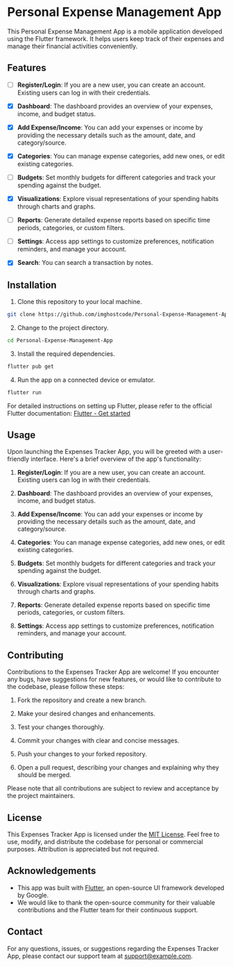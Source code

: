 # Personal Expense Management App

This  Personal Expense Management App is a mobile application developed using the Flutter framework. It helps users keep track of their expenses and manage their financial activities conveniently.

## Features

- [ ] **Register/Login**: If you are a new user, you can create an account. Existing users can log in with their credentials.

- [x] **Dashboard**: The dashboard provides an overview of your expenses, income, and budget status.

- [x] **Add Expense/Income**: You can add your expenses or income by providing the necessary details such as the amount, date, and category/source.

- [x] **Categories**: You can manage expense categories, add new ones, or edit existing categories.

- [ ] **Budgets**: Set monthly budgets for different categories and track your spending against the budget.

- [x] **Visualizations**: Explore visual representations of your spending habits through charts and graphs.

- [ ] **Reports**: Generate detailed expense reports based on specific time periods, categories, or custom filters.

- [ ] **Settings**: Access app settings to customize preferences, notification reminders, and manage your account.

- [x] **Search**: You can search a transaction by notes.

## Installation

1. Clone this repository to your local machine.

```sh
git clone https://github.com/imghostcode/Personal-Expense-Management-App.git
```

2. Change to the project directory.

```sh
cd Personal-Expense-Management-App
```
3. Install the required dependencies.

```sh
flutter pub get
```
4. Run the app on a connected device or emulator.

```sh
flutter run
```

For detailed instructions on setting up Flutter, please refer to the official Flutter documentation: [Flutter - Get started](https://flutter.dev/docs/get-started)

## Usage

Upon launching the Expenses Tracker App, you will be greeted with a user-friendly interface. Here's a brief overview of the app's functionality:

1. **Register/Login**: If you are a new user, you can create an account. Existing users can log in with their credentials.

2. **Dashboard**: The dashboard provides an overview of your expenses, income, and budget status.

3. **Add Expense/Income**: You can add your expenses or income by providing the necessary details such as the amount, date, and category/source.

4. **Categories**: You can manage expense categories, add new ones, or edit existing categories.

5. **Budgets**: Set monthly budgets for different categories and track your spending against the budget.

6. **Visualizations**: Explore visual representations of your spending habits through charts and graphs.

7. **Reports**: Generate detailed expense reports based on specific time periods, categories, or custom filters.

8. **Settings**: Access app settings to customize preferences, notification reminders, and manage your account.

## Contributing

Contributions to the Expenses Tracker App are welcome! If you encounter any bugs, have suggestions for new features, or would like to contribute to the codebase, please follow these steps:

1. Fork the repository and create a new branch.

2. Make your desired changes and enhancements.

3. Test your changes thoroughly.

4. Commit your changes with clear and concise messages.

5. Push your changes to your forked repository.

6. Open a pull request, describing your changes and explaining why they should be merged.

Please note that all contributions are subject to review and acceptance by the project maintainers.

## License

This Expenses Tracker App is licensed under the [MIT License](LICENSE). Feel free to use, modify, and distribute the codebase for personal or commercial purposes. Attribution is appreciated but not required.

## Acknowledgements

- This app was built with [Flutter](https://flutter.dev/), an open-source UI framework developed by Google.
- We would like to thank the open-source community for their valuable contributions and the Flutter team for their continuous support.

## Contact

For any questions, issues, or suggestions regarding the Expenses Tracker App, please contact our support team at [support@example.com](mailto:support@example.com).



